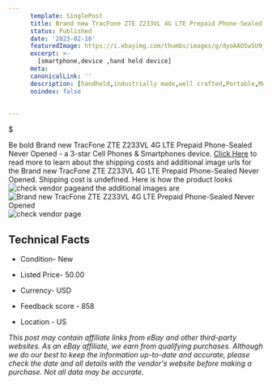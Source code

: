 ```yaml
---
      template: SinglePost
      title: Brand new TracFone ZTE Z233VL 4G LTE Prepaid Phone-Sealed Never Opened
      status: Published
      date: '2023-02-10'
      featuredImage: https://i.ebayimg.com/thumbs/images/g/dyoAAOSwSU9jskS2/s-l225.jpg
      excerpt: >-
        [smartphone,device ,hand held device]
      meta:
      canonicalLink: ''
      description: [handheld,industrially made,well crafted,Portable,Mobile,Compact,Convenient,Lightweight,Maneuverable,Man-portable,Miniature,Carriable,Hand-held,Light,Holdable,Transportable,Mobile device,Pocket-sized,On-the-go,Wireless,Cordless,Compact size,Convenient size, smartphone,device ,hand held device]
      noindex: false
        
        
---
```

$

Be bold Brand new TracFone ZTE Z233VL 4G LTE Prepaid Phone-Sealed Never Opened - a 3-star Cell Phones & Smartphones device. [Click Here](https://www.ebay.com/itm/285095381901?hash=item4261024b8d%3Ag%3AdyoAAOSwSU9jskS2&mkevt=1&mkcid=1&mkrid=711-53200-19255-0&campid=%253CePNCampaignId%253E&customid=%253CreferenceId%253E&toolid=10049) to read more to learn about the shipping costs and additional image urls for the Brand new TracFone ZTE Z233VL 4G LTE Prepaid Phone-Sealed Never Opened. Shipping cost is undefined. Here is how the product looks ![check vendor page](https://i.ebayimg.com/thumbs/images/g/dyoAAOSwSU9jskS2/s-l225.jpg)and the additional images are![Brand new TracFone ZTE Z233VL 4G LTE Prepaid Phone-Sealed Never Opened](https://i.ebayimg.com/images/g/dyoAAOSwSU9jskS2/s-l1600.jpg)![check vendor page](https://origin-galleryplus.ebayimg.com/ws/web/285095381901_2_0_1/225x225.jpg,https://origin-galleryplus.ebayimg.com/ws/web/285095381901_3_0_1/225x225.jpg,https://origin-galleryplus.ebayimg.com/ws/web/285095381901_4_0_1/225x225.jpg)



 ## Technical Facts 



     
      

 - Condition- New 


      

 - Listed Price- 50.00 


      

 - Currency- USD 


      

 - Feedback score - 858 


      

 - Location - US 


      
      

 *_This post may contain affiliate links from eBay and other third-party websites. As an eBay affiliate, we earn from qualifying purchases. Although we do our best to keep the information up-to-date and accurate, please check the date and all details with the vendor's website before making a purchase. Not all data may be accurate._*






